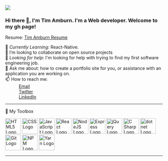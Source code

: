 
<img src="https://coverfiles.alphacoders.com/401/40138.jpg"/>

 
### Hi there 👋, I'm Tim Amburn. I'm a Web developer. Welcome to my gh page! <br>
 
Resume:  [Tim Amburn Resume](https://bit.ly/3KpX0Zc)
 
🌱 *Currently Learning*: React-Native. <br>
💞️ I’m looking to collaborate on open source projects <br>
🤔 *Looking for help*: I'm looking for help with trying to find my first software engineering job.<br>
💬 Ask me about: how to create a portfolio site for you, or assistance with an application you are working on. <br>
📫 How to reach me: <br>
&nbsp;&nbsp;&nbsp;&nbsp;&nbsp;&nbsp;&nbsp;&nbsp;&nbsp;&nbsp; [Email](timothyamburn@dev1.mailer.me) <br>
&nbsp;&nbsp;&nbsp;&nbsp;&nbsp;&nbsp;&nbsp;&nbsp;&nbsp;&nbsp; [Twitter](https://twitter.com/TimAmburn) <br>
&nbsp;&nbsp;&nbsp;&nbsp;&nbsp;&nbsp;&nbsp;&nbsp;&nbsp;&nbsp; [LinkedIn](https://www.linkedin.com/in/timothy-amburn) <br>

---

🧰 My Toolbox

<img src="https://cdn.worldvectorlogo.com/logos/html-1.svg" alt="HTML5 Logo" width="50" height="50"/> <img src="https://logodix.com/logo/1111628.png" alt="CSS Logo" width="50" height="50"/> <img src="https://logodix.com/logo/374704.png" alt="JavaScript Logo" width="50" height="50"/> <img src="https://cdn.worldvectorlogo.com/logos/react-1.svg" alt="React Logo" width="50" height="50"/> <img src="https://cdn.worldvectorlogo.com/logos/nodejs-1.svg" alt="NodeJS Logo" width="50" height="50"/> <img src="https://cdn.worldvectorlogo.com/logos/express-109.svg" alt="Express Logo" width="50" height="50"/> <img src="https://logodix.com/logo/941084.gif" alt="jQuery Logo" width="50" height="50"/> <img src="https://cdn.worldvectorlogo.com/logos/c--4.svg" alt="C Sharp Logo" width="50" height="50"/> <img src="https://cdn.worldvectorlogo.com/logos/dot-net-core-7.svg" alt="dot net Logo" width="50" height="50"/> <img src="https://cdn.worldvectorlogo.com/logos/git.svg" alt="Git Logo" width="50" height="50"/> <img src="https://cdn.worldvectorlogo.com/logos/npm.svg" alt="NPM Logo" width="50" height="50"/> <img src="https://cdn.worldvectorlogo.com/logos/yarn.svg" alt="Yarn Logo" width="50" height="50"/>


---
